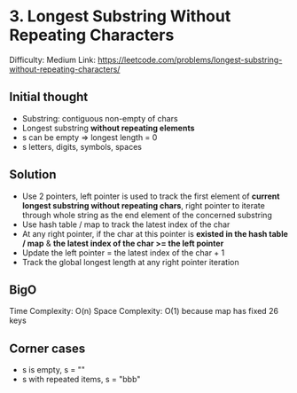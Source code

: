# 3. Longest Substring Without Repeating Characters

Difficulty: Medium
Link: https://leetcode.com/problems/longest-substring-without-repeating-characters/


## Initial thought
* Substring: contiguous non-empty of chars
* Longest substring **without repeating elements**
* s can be empty => longest length = 0
* s letters, digits, symbols, spaces

## Solution
* Use 2 pointers, left pointer is used to track the first element of **current longest substring without repeating chars**, right pointer to iterate through whole string as the end element of the concerned substring
* Use hash table / map to track the latest index of the char
* At any right pointer, if the char at this pointer is **existed in the hash table / map** & **the latest index of the char >= the left pointer**
* Update the left pointer = the latest index of the char + 1
* Track the global longest length at any right pointer iteration
## BigO
Time Complexity: O(n)
Space Complexity: O(1) because map has fixed 26 keys
## Corner cases
* s is empty, s = ""
* s with repeated items, s = "bbb"
